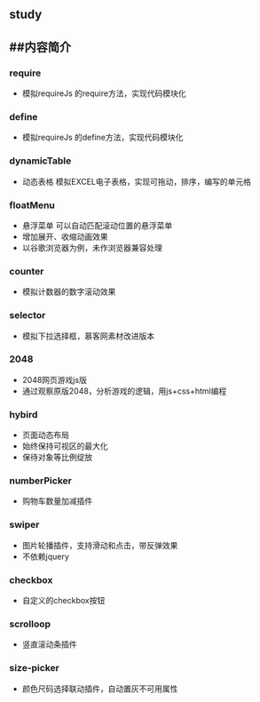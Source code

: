study
---
##内容简介
---
### require
* 模拟requireJs 的require方法，实现代码模块化

### define
* 模拟requireJs 的define方法，实现代码模块化

### dynamicTable 
* 动态表格 模拟EXCEL电子表格，实现可拖动，排序，编写的单元格

### floatMenu
* 悬浮菜单 可以自动匹配滚动位置的悬浮菜单
* 增加展开、收缩动画效果
* 以谷歌浏览器为例，未作浏览器兼容处理

### counter 

* 模拟计数器的数字滚动效果

### selector

* 模拟下拉选择框，慕客网素材改进版本

### 2048

* 2048网页游戏js版
* 通过观察原版2048，分析游戏的逻辑，用js+css+html编程 

### hybird
* 页面动态布局
* 始终保持可视区的最大化
* 保待对象等比例绽放

### numberPicker
* 购物车数量加减插件

### swiper
* 图片轮播插件，支持滑动和点击，带反弹效果
* 不依赖jquery

### checkbox
* 自定义的checkbox按钮

### scrolloop
* 竖直滚动条插件

### size-picker
* 颜色尺码选择联动插件，自动置灰不可用属性
